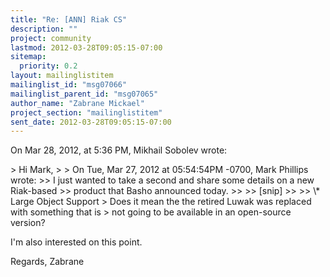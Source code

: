 ```yaml
---
title: "Re: [ANN] Riak CS"
description: ""
project: community
lastmod: 2012-03-28T09:05:15-07:00
sitemap:
  priority: 0.2
layout: mailinglistitem
mailinglist_id: "msg07066"
mailinglist_parent_id: "msg07065"
author_name: "Zabrane Mickael"
project_section: "mailinglistitem"
sent_date: 2012-03-28T09:05:15-07:00
---
```


On Mar 28, 2012, at 5:36 PM, Mikhail Sobolev wrote:

&gt; Hi Mark,
&gt; 
&gt; On Tue, Mar 27, 2012 at 05:54:54PM -0700, Mark Phillips wrote:
&gt;&gt; I just wanted to take a second and share some details on a new Riak-based
&gt;&gt; product that Basho announced today.
&gt;&gt; 
&gt;&gt; [snip]
&gt;&gt; 
&gt;&gt; \\* Large Object Support
&gt; Does it mean the the retired Luwak was replaced with something that is
&gt; not going to be available in an open-source version?

I'm also interested on this point.

Regards,
Zabrane
